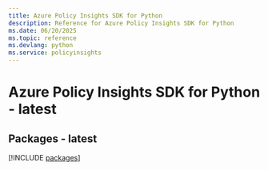```yaml
---
title: Azure Policy Insights SDK for Python
description: Reference for Azure Policy Insights SDK for Python
ms.date: 06/20/2025
ms.topic: reference
ms.devlang: python
ms.service: policyinsights
---
```

# Azure Policy Insights SDK for Python - latest
## Packages - latest
[!INCLUDE [packages](policy-insights-index.md)]